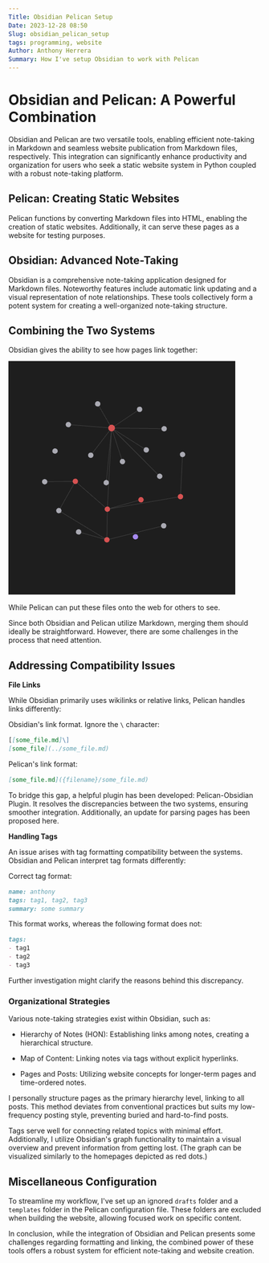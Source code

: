 ```yaml
---
Title: Obsidian Pelican Setup
Date: 2023-12-28 08:50
Slug: obsidian_pelican_setup
tags: programming, website
Author: Anthony Herrera
Summary: How I've setup Obsidian to work with Pelican
---
```

# Obsidian and Pelican: A Powerful Combination

Obsidian and Pelican are two versatile tools, enabling efficient note-taking in Markdown and seamless website publication from Markdown files, respectively. This integration can significantly enhance productivity and organization for users who seek a static website system in Python coupled with a robust note-taking platform.

## Pelican: Creating Static Websites

Pelican functions by converting Markdown files into HTML, enabling the creation of static websites. Additionally, it can serve these pages as a website for testing purposes.

## Obsidian: Advanced Note-Taking

Obsidian is a comprehensive note-taking application designed for Markdown files. Noteworthy features include automatic link updating and a visual representation of note relationships. These tools collectively form a potent system for creating a well-organized note-taking structure.

## Combining the Two Systems

Obsidian gives the ability to see how pages link together:

![obsidian_graph](assets/obsidian_graph.png)

While Pelican can put these files onto the web for others to see.

Since both Obsidian and Pelican utilize Markdown, merging them should ideally be straightforward. However, there are some challenges in the process that need attention.

## Addressing Compatibility Issues

**File Links**

While Obsidian primarily uses wikilinks or relative links, Pelican handles links differently:

Obsidian's link format. Ignore the `\` character:

```markdown
[[some_file.md]\]
[some_file](../some_file.md)
```

Pelican's link format:

```markdown
[some_file.md]({filename}/some_file.md)
```

To bridge this gap, a helpful plugin has been developed: Pelican-Obsidian Plugin. It resolves the discrepancies between the two systems, ensuring smoother integration. Additionally, an update for parsing pages has been proposed here.

**Handling Tags**

An issue arises with tag formatting compatibility between the systems. Obsidian and Pelican interpret tag formats differently:

Correct tag format:

```markdown
name: anthony
tags: tag1, tag2, tag3
summary: some summary
```
This format works, whereas the following format does not:

```markdown
tags:
- tag1
- tag2
- tag3 
```

Further investigation might clarify the reasons behind this discrepancy.

### Organizational Strategies

Various note-taking strategies exist within Obsidian, such as:


* Hierarchy of Notes (HON): Establishing links among notes, creating a hierarchical structure.

* Map of Content: Linking notes via tags without explicit hyperlinks.
* Pages and Posts: Utilizing website concepts for longer-term pages and time-ordered notes.

I personally structure pages as the primary hierarchy level, linking to all posts. This method deviates from conventional practices but suits my low-frequency posting style, preventing buried and hard-to-find posts.

Tags serve well for connecting related topics with minimal effort. Additionally, I utilize Obsidian's graph functionality to maintain a visual overview and prevent information from getting lost. (The graph can be visualized similarly to the homepages depicted as red dots.)

## Miscellaneous Configuration

To streamline my workflow, I've set up an ignored `drafts` folder and a `templates` folder in the Pelican configuration file. These folders are excluded when building the website, allowing focused work on specific content.

In conclusion, while the integration of Obsidian and Pelican presents some challenges regarding formatting and linking, the combined power of these tools offers a robust system for efficient note-taking and website creation.
